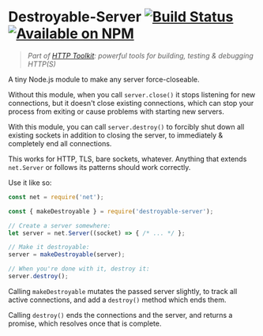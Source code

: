 # Destroyable-Server [![Build Status](https://github.com/httptoolkit/destroyable-server/workflows/CI/badge.svg)](https://github.com/httptoolkit/destroyable-server/actions) [![Available on NPM](https://img.shields.io/npm/v/destroyable-server.svg)](https://npmjs.com/package/destroyable-server)

> _Part of [HTTP Toolkit](https://httptoolkit.com/): powerful tools for building, testing & debugging HTTP(S)_

A tiny Node.js module to make any server force-closeable.

Without this module, when you call `server.close()` it stops listening for new connections, but it doesn't close existing connections, which can stop your process from exiting or cause problems with starting new servers.

With this module, you can call `server.destroy()` to forcibly shut down all existing sockets in addition to closing the server, to immediately & completely end all connections.

This works for HTTP, TLS, bare sockets, whatever. Anything that extends `net.Server` or follows its patterns should work correctly.

Use it like so:

```javascript
const net = require('net');

const { makeDestroyable } = require('destroyable-server');

// Create a server somewhere:
let server = net.Server((socket) => { /* ... */ };

// Make it destroyable:
server = makeDestroyable(server);

// When you're done with it, destroy it:
server.destroy();
```

Calling `makeDestroyable` mutates the passed server slightly, to track all active connections, and add a `destroy()` method which ends them.

Calling `destroy()` ends the connections and the server, and returns a promise, which resolves once that is complete.